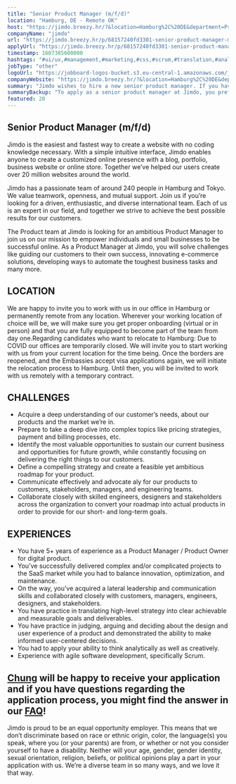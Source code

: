 ```yaml
---
title: "Senior Product Manager (m/f/d)"
location: "Hamburg, DE - Remote OK"
host: "https://jimdo.breezy.hr/?&location=Hamburg%2C%20DE&department=Product%20%26%20Engineering#positions"
companyName: "jimdo"
url: "https://jimdo.breezy.hr/p/68157240fd3301-senior-product-manager-m-f-d"
applyUrl: "https://jimdo.breezy.hr/p/68157240fd3301-senior-product-manager-m-f-d/apply"
timestamp: 1607385600000
hashtags: "#ui/ux,#management,#marketing,#css,#scrum,#translation,#analysis,#optimization"
jobType: "other"
logoUrl: "https://jobboard-logos-bucket.s3.eu-central-1.amazonaws.com/jimdo"
companyWebsite: "https://jimdo.breezy.hr/?&location=Hamburg%2C%20DE&department=Product%20%26%20Engineering#positions"
summary: "Jimdo wishes to hire a new senior product manager. If you have 5+ years of experience as a Product Manager / Product Owner for digital product, consider applying."
summaryBackup: "To apply as a senior product manager at Jimdo, you preferably need to have some knowledge of: #ui/ux, #management, #marketing."
featured: 20
---
```


## Senior Product Manager (m/f/d)

Jimdo is the easiest and fastest way to create a website with no coding knowledge necessary. With a simple intuitive interface, Jimdo enables anyone to create a customized online presence with a blog, portfolio, business website or online store. Together we’ve helped our users create over 20 million websites around the world.

Jimdo has a passionate team of around 240 people in Hamburg and Tokyo. We value teamwork, openness, and mutual support. Join us if you’re looking for a driven, enthusiastic, and diverse international team. Each of us is an expert in our field, and together we strive to achieve the best possible results for our customers.

The Product team at Jimdo is looking for an ambitious Product Manager to join us on our mission to empower individuals and small businesses to be successful online. As a Product Manager at Jimdo, you will solve challenges like guiding our customers to their own success, innovating e-commerce solutions, developing ways to automate the toughest business tasks and many more.

## LOCATION

We are happy to invite you to work with us in our office in Hamburg or permanently remote from any location. Wherever your working location of choice will be, we will make sure you get proper onboarding (virtual or in person) and that you are fully equipped to become part of the team from day one.Regarding candidates who want to relocate to Hamburg: Due to COVID our offices are temporarily closed. We will invite you to start working with us from your current location for the time being. Once the borders are reopened, and the Embassies accept visa applications again, we will initiate the relocation process to Hamburg. Until then, you will be invited to work with us remotely with a temporary contract.

## CHALLENGES

*   Acquire a deep understanding of our customer’s needs, about our products and the market we’re in.
*   Prepare to take a deep dive into complex topics like pricing strategies, payment and billing processes, etc.
*   Identify the most valuable opportunities to sustain our current business and opportunities for future growth, while constantly focusing on delivering the right things to our customers.
*   Define a compelling strategy and create a feasible yet ambitious roadmap for your product.
*   Communicate effectively and advocate aly for our products to customers, stakeholders, managers, and engineering teams.
*   Collaborate closely with skilled engineers, designers and stakeholders across the organization to convert your roadmap into actual products in order to provide for our short- and long-term goals.

## EXPERIENCES

*   You have 5+ years of experience as a Product Manager / Product Owner for digital product.
*   You’ve successfully delivered complex and/or complicated projects to the SaaS market while you had to balance innovation, optimization, and maintenance.
*   On the way, you’ve acquired a lateral leadership and communication skills and collaborated closely with customers, managers, engineers, designers, and stakeholders.
*   You have practice in translating high-level strategy into clear achievable and measurable goals and deliverables.
*   You have practice in judging, arguing and deciding about the design and user experience of a product and demonstrated the ability to make informed user-centered decisions.
*   You had to apply your ability to think analytically as well as creatively.
*   Experience with agile software development, specifically Scrum.

## [Chung](https://www.linkedin.com/in/chunghuynh/) will be happy to receive your application and if you have questions regarding the application process, you might find the answer in our [FAQ](https://careers.jimdo.com/jobs/faq/)!

Jimdo is proud to be an equal opportunity employer. This means that we don’t discriminate based on race or ethnic origin, color, the language(s) you speak, where you (or your parents) are from, or whether or not you consider yourself to have a disability. Neither will your age, gender, gender identity, sexual orientation, religion, beliefs, or political opinions play a part in your application with us. We’re a diverse team in so many ways, and we love it that way.
